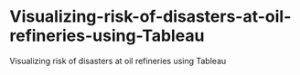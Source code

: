 # Visualizing-risk-of-disasters-at-oil-refineries-using-Tableau
Visualizing risk of disasters at oil refineries using Tableau
